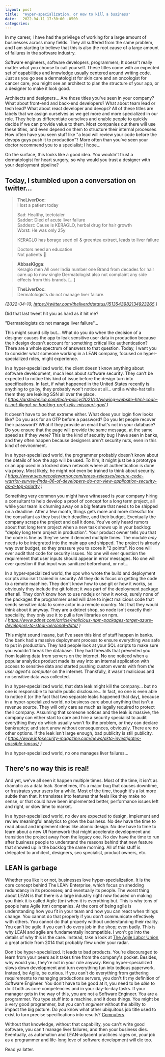 ```yaml
---
layout: post
title:  "Hyper-specialization, or How to kill a business"
date:   2022-04-11 17:30:00 -0500
categories:
---
```


In my career, I have had the privilege of working for a large amount of businesses across many fields. They all suffered from the same problem, and I am starting to believe that this is also the root cause of a large amount of failures in the software industry.

Software engineers, software developers, programmers; It doesn't really matter what you choose to call yourself. These titles come with an expected set of capabilities and knowledge usually centered around writing code. Just as you go see a dermatologist for skin care and an oncologist for cancer care, you might see an architect to plan the structure of your app, or a designer to make it look good.

Architects and designers... Are those titles you've seen in your company? What about front-end and back-end developers? What about team lead or tech lead? What about react developer and devops? All of these titles are labels that we assign ourselves as we get more and more specialized in our role. They help us differentiate ourselves and enable people to quickly decide if we can provide value to them. Most companies out there will use these titles, and even depend on them to structure their internal processes. How often have you seen stuff like "a lead will review your code before the devops guys push it to production"? More often than you've seen your doctor recommend you to a specialist; I hope...

On the surface, this looks like a good idea. You wouldn't trust a dermatologist for heart surgery, so why would you trust a designer with your deployment pipeline?

## Today, I stumbled upon a conversation on twitter...

> **TheLiverDoc:**  
> I lost a patient today
>
> Sad: Healthy, teetotaler   
> Sadder: Died of acute liver failure   
> Saddest: Cause is KERAGLO, herbal drug for hair growth   
> Worst: He was only 25y
>
> KERAGLO has borage seed oil & greentea extract, leads to liver failure
>
> Doctors need an education  
> Not patients 🙏

> **AbbasKigga:**  
> Keraglo men All over India number one Brand from decades for hair care.up to now single Dermatologist also not complaint any side effects from this brands. [...]

> **TheLiverDoc:**  
> Dermatologists do not manage liver failure.

*(2022-04-10, https://twitter.com/theliverdr/status/1513543982134923265 )*

Did that last tweet hit you as hard as it hit me?

"Dermatologists do not manage liver failure"...

This might sound silly but... What do you do when the decision of a designer causes the app to leak sensitive user data in production because their design doesn't account for something critical like authentication? There are a whole spectrum of answers to that question. Today, I want you to consider what someone working in a LEAN company, focused on hyper-specialized roles, might experience.

In a hyper-specialized world, the client doesn't know anything about software development, much less about software security. They can't be expected to notice this kind of issue before the design turn into specifications. In fact, if what happened in the United States recently is anything to go by, they probably won't notice at all... until a white-hat tells them they are leaking SSN all over the place.  
*( https://arstechnica.com/tech-policy/2021/10/viewing-website-html-code-is-not-illegal-or-hacking-prof-tells-missouri-gov/ )*

It doesn't have to be that extreme either. What does your login flow looks like? Do you ask for an OTP before a password? Do you let people recover their password? What if they provide an email that's not in your database? Do you ensure that the page will provide the same message, at the same speed as if they were? This is the kind of security bug I have seen in banks, and they often happen because designers aren't security nuts, even in this kind of environment.

In a hyper-specialized world, the programmer probably doesn't know about the details of how the app will be used. To him, it might just be a prototype or an app used in a locked down network where all authentication is done via proxy. Most likely, he might not even be trained to think about security.  
*( https://www.securecodewarrior.com/press-releases/secure-code-warrior-survey-finds-86-of-developers-do-not-view-application-security-as-a-top-priority )*

Something very common you might have witnessed is your company hiring a consultant to help develop a proof of concept for a long term project, all while your team is churning away on a big feature that needs to be shipped on a deadline. After a few month, things gets more and more stressful for the consultant as they bust their deadline, and their budget. Eventually the company scraps the project and call it done. You've only heard rumors about that long term project when a new task shows up in your backlog: "deploy long term project in production". Your product owner tells you that the code is fine as they've seen it demoed multiple times. The module *only* needs to be integrated into the main app and shipped. The project is already way over budget, so they pressure you to score it "2 points". No one will ever audit that code for security issues. No one will ever question the requirement that user inputs should appear in error messages. No one will ever question if that input was sanitized beforehand, or not...

In a hyper-specialized world, the ops who wrote the build and deployment scripts also isn't trained in security. All they do is focus on getting the code to a remote machine. They don't know how to use git or how it works, so obviously they include the git folder; it was part of the deployment package after all. They don't know how to use nodejs or how it works, surely none of the packages the programmer used will dare to inject malicious code that sends sensitive data to some actor in a remote country. Not that they would think about it anyway. They are a dotnet shop, so node isn't exactly their speciality, they only use it to pull a few libraries on npm.  
*( https://www.zdnet.com/article/malicious-npm-packages-target-azure-developers-to-steal-personal-data/ )*

This might sound insane, but I've seen this kind of stuff happen in banks. One bank had a massive deployment process to ensure everything was safe to put in production. They had people look at your SQL scripts to make sure you wouldn't break the database. They had firewalls that prevented you from leaking data from servers on the internet. No one noticed when a popular analytics product made its way into an internal application with access to sensitive data and started pushing custom events with from *the user agent's computer* on the internet. Thankfully, it wasn't malicious and no sensitive data was collected.

In a hyper-specialized world, that data leak might kill the company... but no one is responsible to handle public disclosure... In fact, no one is even able to notice it (or the fact that two separate leaks happened that day), because in a hyper-specialized world, no business care about anything that isn't a revenue source. They will only care as much as legally required to protect their company. Assuming that someone notices and the leak is massive, the company can either start to care and hire a security specialist to audit everything they do which usually won't fix the problem, or they can declare bankruptcy; and start anew without consequences, obviously. There are no other options. If the leak isn't large enough, bad publicity is still publicity.  
*( https://www.infosecurity-magazine.com/news/okta-investigates-possible-lapsus/ )*

In a hyper-specialized world, no one manages liver failures...

## There's no way this is real!

And yet, we've all seen it happen multiple times. Most of the time, it isn't as dramatic as a data leak. Sometimes, it's a major bug that causes downtime, or frustrates your users for a while. Most of the time, though it's a lot more subtle than that. It translates into features that feels like they make no sense, or that could have been implemented better, performance issues left and right, or slow time to market.

In a hyper-specialized world, no dev are expected to design, implement and review meaningful analytics to grow the business. No dev have the time to read about and implement ideas like atomic design. No dev have to time to learn about a new UI framework that might accelerate development and transition the project away from the legacy one. No dev have the time to run after business people to understand the reasons behind that new feature that showed up in the backlog the same morning. All of this stuff is delegated to architect, designers, seo specialist, product owners, etc.

## LEAN is garbage

Whether you like it or not, businesses love hyper-specialization. It is the core concept behind The LEAN Enterprise, which focus on shedding redundancy in its processes; and eventually its people. The worst thing about LEAN is that there is a large industry right now focused on making you think it is called Agile (tm) when it is everything but. This is why tons of people hate Agile (tm) companies. At the core of being agile is understanding how you fit in your team and how you can react when things change. You cannot do that properly if you don't communicate effectively with others. You cannot do that properly without understanding their reality. You can't be agile if you can't do every job in the shop; even badly. This is why LEAN and agile are fundamentally incompatible. I won't go into the details of why this is the case. Instead, take a look at [The Agile Labor Union](http://www.metareader.org/post/agile-labor-union.html), a great article from 2014 that probably flew under your radar.

Don't be hyper-specialized. It leads to bad products. You're discouraged to learn from your peers as it takes time from the company's pocket. Besides, why would you, they're not in your role anyway. Being hyper-specialized slows down development and turn everything fun into tedious paperwork. Instead, be Agile, be curious. If you can't do everything from gathering requirements to managing productions servers, you don't fit my definition of Software Engineer. You don't have to be good at it, you need to be *able* to do it both as core competencies and in your day-to-day tasks. If your manager gets in the way of this, you are not a Software Engineer. You are a programmer. You type stuff into a machine, and it does things. You might be a very good programmer, but you can't *engineer* without the ability to impact the big picture. Do you know what other ubiquitous job title used to exist to turn precise specifications into results? [Computers](https://en.wikipedia.org/wiki/Computer_(occupation)).

Without that knowledge, without that capability, you can't write good software, you can't manage liver failures, and then your business dies. Eventually, as automation and LEAN-adjacent practices rages on, your job as a programmer and life-long love of software development will die too.

Read ya latter.